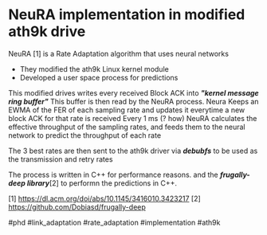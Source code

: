 # NeuRA implementation in modified ath9k drive 

NeuRA [1] is a Rate Adaptation algorithm that uses neural networks 

* They modified the ath9k Linux kernel module 
* Developed a user space process for predictions

This modified drives writes every received Block ACK into ***"kernel message ring buffer"*** 
This buffer is then read by the NeuRA process.
Neura Keeps an EWMA of the FER of each sampling rate and updates it everytime a new block ACK for that rate is received
Every 1 ms (? how) NeuRA calculates the effective throughput of the sampling rates, and feeds them to the neural network to predict the throughput of each rate

The 3 best rates are then sent to the ath9k driver via ***debubfs*** to be used as the transmission and retry rates

The process is written in C++ for performance reasons.
and the ***frugally-deep library***[2] to performn the predictions in C++. 

[1] https://dl.acm.org/doi/abs/10.1145/3416010.3423217
[2] https://github.com/Dobiasd/frugally-deep

 #phd #link_adaptation #rate_adaptation #implementation #ath9k
